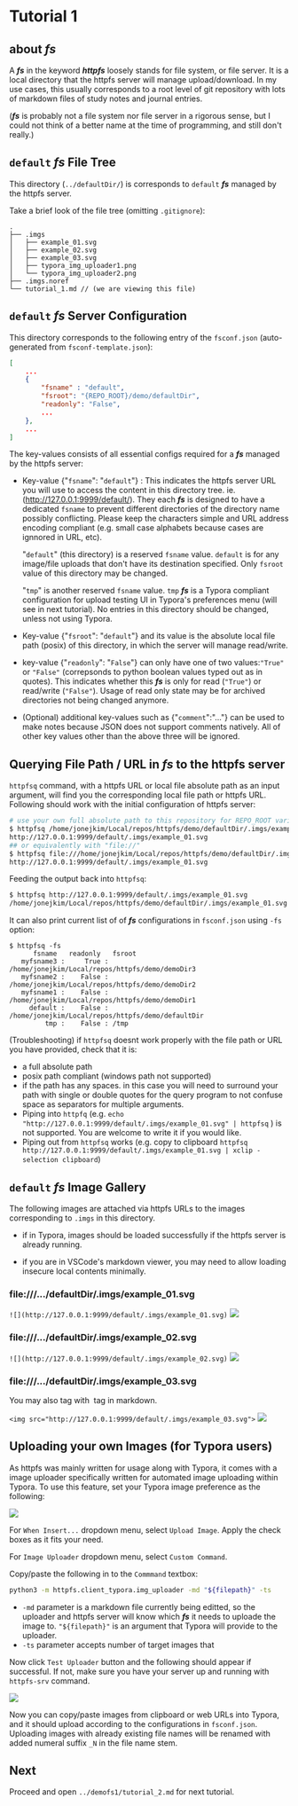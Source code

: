 # Tutorial 1

## about ***fs***

A ***fs*** in the keyword ***httpfs*** loosely stands for file system, or file server. It is a local directory that the httpfs server will manage upload/download. In my use cases, this usually corresponds to a root level of git repository with lots of markdown files of study notes and journal entries.

(***fs*** is probably not a file system nor file server in a rigorous sense, but I could not think of a better name at the time of programming, and still don't really.)

## `default` ***fs*** File Tree

This directory (`../defaultDir/`) is corresponds to `default` ***fs*** managed by the httpfs server.

Take a brief look of the file tree (omitting `.gitignore`):

```
.
├── .imgs
│   ├── example_01.svg
│   ├── example_02.svg
│   ├── example_03.svg
│   ├── typora_img_uploader1.png
│   └── typora_img_uploader2.png
├── .imgs.noref
└── tutorial_1.md // (we are viewing this file)
```

## `default` ***fs*** Server Configuration

This directory corresponds to the following entry of the `fsconf.json` (auto-generated from `fsconf-template.json`):
```json
[
    ...
    {
        "fsname" : "default",
        "fsroot": "{REPO_ROOT}/demo/defaultDir",
        "readonly": "False",
        ...
    },
    ...
]
```
The key-values consists of all essential configs required for a ***fs*** managed by the httpfs server:

- Key-value {"`fsname`": "`default`"} : This indicates the httpfs server URL you will use to access the content in this directory tree. ie. (http://127.0.0.1:9999/default/). They each ***fs*** is designed to have a dedicated `fsname` to prevent different directories of the directory name possibly conflicting. Please keep the characters simple and URL address encoding compliant (e.g. small case alphabets because cases are ignnored in URL, etc).

    "`default`" (this directory) is a reserved `fsname` value. `default` is for any image/file uploads that don't have its destination specified. Only `fsroot` value of this directory may be changed.

    "`tmp`" is another reserved `fsname` value. `tmp` ***fs*** is a Typora compliant configuration for upload testing UI in Typora's preferences menu (will see in next tutorial). No entries in this directory should be changed, unless not using Typora.

- Key-value {"`fsroot`": "`default`"} and its value is the absolute local file path (posix) of this directory, in which the server will manage read/write.

- key-value {"`readonly`": "`False`"} can only have one of two values:`"True"` or `"False"` (correpsonds to python boolean values typed out as in quotes). This indicates whether this ***fs*** is only for read (`"True"`) or read/write (`"False"`). Usage of read only state may be for archived directories not being changed anymore.

- (Optional) additional key-values such as {"`comment`":"..."} can be used to make notes because JSON does not support comments natively. All of other key values other than the above three will be ignored.


## Querying File Path / URL in ***fs*** to the httpfs server

`httpfsq` command, with a httpfs URL or local file absolute path as an input argument, will find you the corresponding local file path or httpfs URL. Following should work with the initial configuration of httpfs server:

```bash
# use your own full absolute path to this repository for REPO_ROOT variable here:
$ httpfsq /home/jonejkim/Local/repos/httpfs/demo/defaultDir/.imgs/example_01.svg
http://127.0.0.1:9999/default/.imgs/example_01.svg
## or equivalently with "file://"
$ httpfsq file:///home/jonejkim/Local/repos/httpfs/demo/defaultDir/.imgs/example_01.svg
http://127.0.0.1:9999/default/.imgs/example_01.svg
```

Feeding the output back into `httpfsq`:
```bash
$ httpfsq http://127.0.0.1:9999/default/.imgs/example_01.svg
/home/jonejkim/Local/repos/httpfs/demo/defaultDir/.imgs/example_01.svg
```

It can also print current list of of ***fs*** configurations in `fsconf.json` using `-fs` option:
```
$ httpfsq -fs
      fsname   readonly   fsroot
   myfsname3 :     True : /home/jonejkim/Local/repos/httpfs/demo/demoDir3
   myfsname2 :    False : /home/jonejkim/Local/repos/httpfs/demo/demoDir2
   myfsname1 :    False : /home/jonejkim/Local/repos/httpfs/demo/demoDir1
     default :    False : /home/jonejkim/Local/repos/httpfs/demo/defaultDir
         tmp :    False : /tmp
```

(Troubleshooting) if `httpfsq` doesnt work properly with the file path or URL you have provided, check that it is:
- a full absolute path
- posix path compliant (windows path not supported)
- if the path has any spaces. in this case you will need to surround your path with single or double quotes for the query program to not confuse space as separators for multiple arguments.
- Piping into `httpfq` (e.g. `echo  "http://127.0.0.1:9999/default/.imgs/example_01.svg" | httpfsq` ) is not supported. You are welcome to write it if you would like.
- Piping out from `httpfsq` works (e.g. copy to clipboard `httpfsq http://127.0.0.1:9999/default/.imgs/example_01.svg | xclip -selection clipboard`)

## `default` ***fs*** Image Gallery

The following images are attached via httpfs URLs to the images corresponding to  `.imgs` in this directory.

- if in Typora, images should be loaded successfully if the httpfs server is already running.

- if you are in VSCode's markdown viewer, you may need to allow loading insecure local contents minimally.

### file:///.../defaultDir/.imgs/example_01.svg
`![](http://127.0.0.1:9999/default/.imgs/example_01.svg)`
![](http://127.0.0.1:9999/default/.imgs/example_01.svg)

### file:///.../defaultDir/.imgs/example_02.svg
`![](http://127.0.0.1:9999/default/.imgs/example_02.svg)`
![](http://127.0.0.1:9999/default/.imgs/example_02.svg)

### file:///.../defaultDir/.imgs/example_03.svg
You may also tag with <img> tag in markdown.

`<img src="http://127.0.0.1:9999/default/.imgs/example_03.svg">`
<img src="http://127.0.0.1:9999/default/.imgs/example_03.svg">

## Uploading your own Images (for Typora users)

As httpfs was mainly written for usage along with Typora, it comes with a image uploader specifically written for automated image uploading within Typora. To use this feature, set your Typora image preference as the following:

![](http://127.0.0.1:9999/default/.imgs/typora_img_uploader1.png)

For `When Insert...` dropdown menu, select `Upload Image`. Apply the check boxes as it fits your need.

For `Image Uploader` dropdown menu, select `Custom Command`.

Copy/paste the following in to the `Commmand` textbox:

```sh
python3 -m httpfs.client_typora.img_uploader -md "${filepath}" -ts
```

- `-md` parameter is a markdown file currently being editted, so the uploader and httpfs server will know which ***fs*** it needs to uploade the image to. `"${filepath}"` is an argument that Typora will provide to the uploader.
- `-ts` parameter accepts number of target images that

Now click `Test Uploader` button and the following should appear if successful. If not, make sure you have your server up and running with `httpfs-srv` command.

![](http://127.0.0.1:9999/default/.imgs/typora_img_uploader2.png)

Now you can copy/paste images from clipboard or web URLs into Typora, and it should upload according to the configurations in `fsconf.json`. Uploading images with already existing file names will be renamed with added numeral suffix `_N` in the file name stem.

## Next

Proceed and open `../demofs1/tutorial_2.md` for next tutorial.